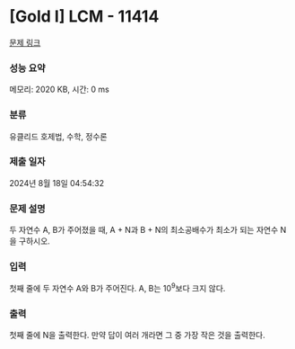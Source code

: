 # [Gold I] LCM - 11414 

[문제 링크](https://www.acmicpc.net/problem/11414) 

### 성능 요약

메모리: 2020 KB, 시간: 0 ms

### 분류

유클리드 호제법, 수학, 정수론

### 제출 일자

2024년 8월 18일 04:54:32

### 문제 설명

<p>두 자연수 A, B가 주어졌을 때, A + N과 B + N의 최소공배수가 최소가 되는 자연수 N을 구하시오.</p>

### 입력 

 <p>첫째 줄에 두 자연수 A와 B가 주어진다. A, B는 10<sup>9</sup>보다 크지 않다.</p>

### 출력 

 <p>첫째 줄에 N을 출력한다. 만약 답이 여러 개라면 그 중 가장 작은 것을 출력한다.</p>

